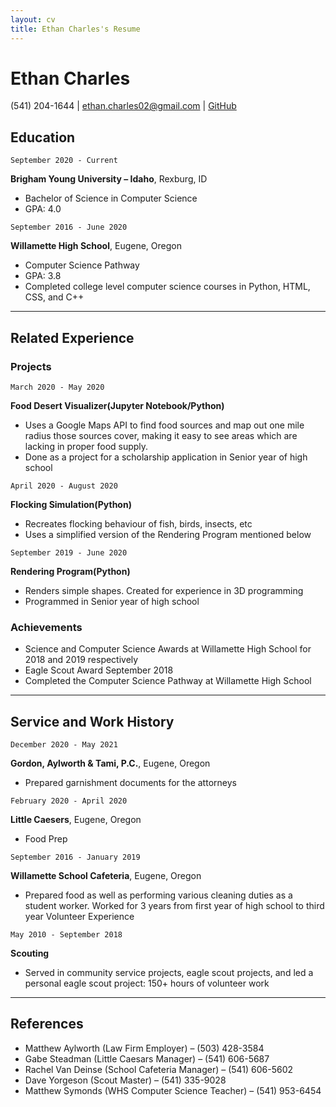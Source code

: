 ```yaml
---
layout: cv
title: Ethan Charles's Resume
---
```

# Ethan Charles

<div id="webaddress">
(541) 204-1644
| <a href="ethan.charles02@gmail.com">ethan.charles02@gmail.com</a>
| <a href="https://github.com/ethancharles02">GitHub</a>
<!-- | <a href="https://byuidatascience.github.io/development.html">Data Science Program</a> -->
</div>

<!-- https://www.monique.tech/the-art-of-markdown -->


## Education

`September 2020 - Current`

__Brigham Young University – Idaho__, Rexburg, ID
- Bachelor of Science in Computer Science		
- GPA: 4.0

`September 2016 - June 2020`

__Willamette High School__, Eugene, Oregon
- Computer Science Pathway	
- GPA: 3.8
- Completed college level computer science courses in Python, HTML, CSS, and C++

____

## Related Experience

### Projects

`March 2020 - May 2020`

__Food Desert Visualizer(Jupyter Notebook/Python)__
- Uses a Google Maps API to find food sources and map out one mile radius those sources cover, making it easy to see areas which are lacking in proper food supply. 
- Done as a project for a scholarship application in Senior year of high school

`April 2020 - August 2020`

__Flocking Simulation(Python)__
- Recreates flocking behaviour of fish, birds, insects, etc
- Uses a simplified version of the Rendering Program mentioned below

`September 2019 - June 2020`

__Rendering Program(Python)__
- Renders simple shapes. Created for experience in 3D programming
- Programmed in Senior year of high school

### Achievements

- Science and Computer Science Awards at Willamette High School for 2018 and 2019 respectively
- Eagle Scout Award September 2018
- Completed the Computer Science Pathway at Willamette High School

____


## Service and Work History

`December 2020 - May 2021`

__Gordon, Aylworth & Tami, P.C.__, Eugene, Oregon	
- Prepared garnishment documents for the attorneys

`February 2020 - April 2020`

__Little Caesers__, Eugene, Oregon
- Food Prep

`September 2016 - January 2019`

__Willamette School Cafeteria__, Eugene, Oregon
- Prepared food as well as performing various cleaning duties as a student worker. Worked for 3 years from first year of high school to third year
Volunteer Experience

`May 2010 - September 2018`

__Scouting__
- Served in community service projects, eagle scout projects, and led a personal eagle scout project: 150+ hours of volunteer work

____

## References

- Matthew Aylworth (Law Firm Employer) – (503) 428-3584
- Gabe Steadman (Little Caesars Manager) – (541) 606-5687
- Rachel Van Deinse (School Cafeteria Manager) – (541) 606-5602
- Dave Yorgeson (Scout Master) – (541) 335-9028
- Matthew Symonds (WHS Computer Science Teacher) – (541) 953-6454


<!-- ### Footer

Last updated: July 2021 -->